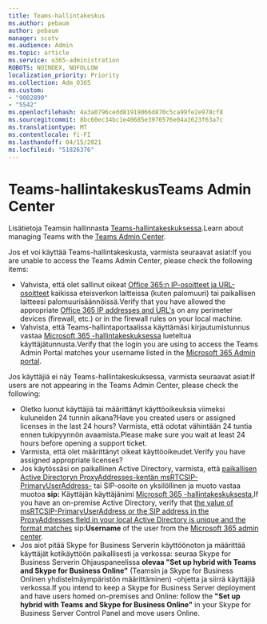 ```yaml
---
title: Teams-hallintakeskus
ms.author: pebaum
author: pebaum
manager: scotv
ms.audience: Admin
ms.topic: article
ms.service: o365-administration
ROBOTS: NOINDEX, NOFOLLOW
localization_priority: Priority
ms.collection: Adm_O365
ms.custom:
- "9002890"
- "5542"
ms.openlocfilehash: 4a3a0796cedd81919066d870c5ca99fe2e978cf8
ms.sourcegitcommit: 8bc60ec34bc1e40685e3976576e04a2623f63a7c
ms.translationtype: MT
ms.contentlocale: fi-FI
ms.lasthandoff: 04/15/2021
ms.locfileid: "51826376"
---
```

# <a name="teams-admin-center"></a><span data-ttu-id="f22a5-102">Teams-hallintakeskus</span><span class="sxs-lookup"><span data-stu-id="f22a5-102">Teams Admin Center</span></span>

<span data-ttu-id="f22a5-103">Lisätietoja Teamsin hallinnasta [Teams-hallintakeskuksessa](https://docs.microsoft.com/microsoftteams/manage-teams-skypeforbusiness-admin-center).</span><span class="sxs-lookup"><span data-stu-id="f22a5-103">Learn about managing Teams with the [Teams Admin Center](https://docs.microsoft.com/microsoftteams/manage-teams-skypeforbusiness-admin-center).</span></span>

<span data-ttu-id="f22a5-104">Jos et voi käyttää Teams-hallintakeskusta, varmista seuraavat asiat:</span><span class="sxs-lookup"><span data-stu-id="f22a5-104">If you are unable to access the Teams Admin Center, please check the following items:</span></span>

- <span data-ttu-id="f22a5-105">Vahvista, että olet sallinut oikeat [Office 365:n IP-osoitteet ja URL-osoitteet](https://docs.microsoft.com/Office365/Enterprise/office-365-ip-web-service) kaikissa eteisverkon laitteissa (kuten palomuuri) tai paikallisen laitteesi palomuurisäännöissä.</span><span class="sxs-lookup"><span data-stu-id="f22a5-105">Verify that you have allowed the appropriate [Office 365 IP addresses and URL's](https://docs.microsoft.com/Office365/Enterprise/office-365-ip-web-service) on any perimeter devices (firewall, etc.) or in the firewall rules on your local machine.</span></span>
- <span data-ttu-id="f22a5-106">Vahvista, että Teams-hallintaportaalissa käyttämäsi kirjautumistunnus vastaa [Microsoft 365 -hallintakeskuksessa](https://admin.microsoft.com/Adminportal/Home?source=applauncher#/users) lueteltua käyttäjätunnusta.</span><span class="sxs-lookup"><span data-stu-id="f22a5-106">Verify that the login you are using to access the Teams Admin Portal matches your username listed in the [Microsoft 365 Admin portal](https://admin.microsoft.com/Adminportal/Home?source=applauncher#/users).</span></span>

<span data-ttu-id="f22a5-107">Jos käyttäjiä ei näy Teams-hallintakeskuksessa, varmista seuraavat asiat:</span><span class="sxs-lookup"><span data-stu-id="f22a5-107">If users are not appearing in the Teams Admin Center, please check the following:</span></span>

- <span data-ttu-id="f22a5-108">Oletko luonut käyttäjiä tai määrittänyt käyttöoikeuksia viimeksi kuluneiden 24 tunnin aikana?</span><span class="sxs-lookup"><span data-stu-id="f22a5-108">Have you created users or assigned licenses in the last 24 hours?</span></span> <span data-ttu-id="f22a5-109">Varmista, että odotat vähintään 24 tuntia ennen tukipyynnön avaamista.</span><span class="sxs-lookup"><span data-stu-id="f22a5-109">Please make sure you wait at least 24 hours before opening a support ticket.</span></span>
- <span data-ttu-id="f22a5-110">Varmista, että olet määrittänyt oikeat käyttöoikeudet.</span><span class="sxs-lookup"><span data-stu-id="f22a5-110">Verify you have assigned appropriate licenses?</span></span>
- <span data-ttu-id="f22a5-111">Jos käytössäsi on paikallinen Active Directory, varmista, että [paikallisen Active Directoryn ProxyAddresses-kentän msRTCSIP-PrimaryUserAddress-](https://docs.microsoft.com/skypeforbusiness/troubleshoot/online-configuration/msrtcsip-primaryuseraddress-proxyaddaddress) tai SIP-osoite on yksilöllinen ja muoto vastaa muotoa **sip:** Käyttäjän käyttäjänimi [Microsoft 365 -hallintakeskuksesta.](https://admin.microsoft.com/Adminportal/Home?source=applauncher#/users)</span><span class="sxs-lookup"><span data-stu-id="f22a5-111">If you have an on-premise Active Directory, verify that [the value of msRTCSIP-PrimaryUserAddress or the SIP address in the ProxyAddresses field in your local Active Directory is unique and the format matches](https://docs.microsoft.com/skypeforbusiness/troubleshoot/online-configuration/msrtcsip-primaryuseraddress-proxyaddaddress) sip:**Username** of the user from the [Microsoft 365 admin center](https://admin.microsoft.com/Adminportal/Home?source=applauncher#/users).</span></span>
- <span data-ttu-id="f22a5-112">Jos aiot pitää Skype for Business Serverin käyttöönoton ja määrittää käyttäjät kotikäyttöön paikallisesti ja verkossa: seuraa Skype for Business Serverin Ohjauspaneelissa **olevaa "Set up hybrid with Teams and Skype for Business Online"** (Teamsin ja Skype for Business Onlinen yhdistelmäympäristön määrittäminen) -ohjetta ja siirrä käyttäjiä verkossa.</span><span class="sxs-lookup"><span data-stu-id="f22a5-112">If you intend to keep a Skype for Business Server deployment and have users homed on-premises and Online: follow the **"Set up hybrid with Teams and Skype for Business Online"** in your Skype for Business Server Control Panel and move users Online.</span></span>
